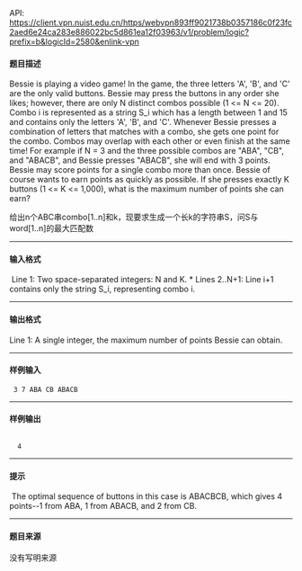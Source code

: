 API: https://client.vpn.nuist.edu.cn/https/webvpn893ff9021738b0357186c0f23fc2aed6e24ca283e886022bc5d861ea12f03963/v1/problem/logic?prefix=b&logicId=2580&enlink-vpn

#### 题目描述

Bessie is playing a video game! In the game, the three letters 'A', 'B', and 'C' are the only valid buttons. Bessie may press the buttons in any order she likes; however, there are only N distinct combos possible (1 <= N <= 20). Combo i is represented as a string S\_i which has a length between 1 and 15 and contains only the letters 'A', 'B', and 'C'. Whenever Bessie presses a combination of letters that matches with a combo, she gets one point for the combo. Combos may overlap with each other or even finish at the same time! For example if N = 3 and the three possible combos are "ABA", "CB", and "ABACB", and Bessie presses "ABACB", she will end with 3 points. Bessie may score points for a single combo more than once. Bessie of course wants to earn points as quickly as possible. If she presses exactly K buttons (1 <= K <= 1,000), what is the maximum number of points she can earn? 

  

给出n个ABC串combo\[1..n\]和k，现要求生成一个长k的字符串S，问S与word\[1..n\]的最大匹配数

---

#### 输入格式

 Line 1: Two space-separated integers: N and K. \* Lines 2..N+1: Line i+1 contains only the string S\_i, representing combo i.

---

#### 输出格式

Line 1: A single integer, the maximum number of points Bessie can obtain.  

---

#### 样例输入
```
 3 7 ABA CB ABACB 
```

---

#### 样例输出
```
 
  4 
```

---

#### 提示

 The optimal sequence of buttons in this case is ABACBCB, which gives 4 points--1 from ABA, 1 from ABACB, and 2 from CB.

---

#### 题目来源

没有写明来源